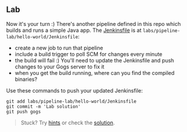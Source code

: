 ## Lab

Now it's your turn :) There's another pipeline defined in this repo which builds and runs a simple Java app. The [Jenkinsfile](hello-world/Jenkinsfile) is at `labs/pipeline-lab/hello-world/Jenkinsfile`:

- create a new job to run that pipeline
- include a build trigger to poll SCM for changes every minute
- the build will fail :) You'll need to update the Jenkinsfile and push changes to your Gogs server to fix it
- when you get the build running, where can you find the compiled binaries?

Use these commands to push your updated Jenkinsfile:

```
git add labs/pipeline-lab/hello-world/Jenkinsfile
git commit -m 'Lab solution'
git push gogs
```

> Stuck? Try [hints](hints.md) or check the [solution](solution.md).
